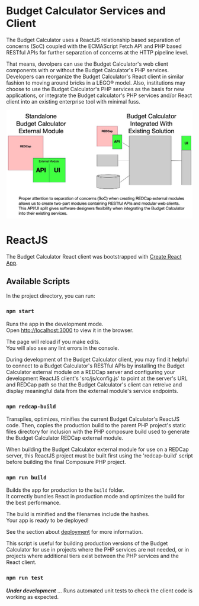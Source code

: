 # Budget Calculator Services and Client

The Budget Calculator uses a ReactJS relationship based separation of concerns (SoC) coupled with the ECMAScript Fetch API and PHP based RESTful APIs for further separation of concerns at the HTTP pipeline level.

That means, devolpers can use the Budget Calculator's web client components with or without the Budget Calculator's PHP services. Developers can reorganize the Budget Calculator's React client in similar fashion to moving around bricks in a LEGO&reg; model. Also, institutions may choose to use the Budget Calculator's PHP services as the basis for new applications, or integrate the Budget calculator's PHP services and/or React client into an existing enterprise tool with minimal fuss.

![GitHub Logo](documentation/2020_BC_api_ui_split.jpg)


# ReactJS

The Budget Calculator React client was bootstrapped with [Create React App](https://github.com/facebook/create-react-app).

## Available Scripts

In the project directory, you can run:

### `npm start`

Runs the app in the development mode.<br>
Open [http://localhost:3000](http://localhost:3000) to view it in the browser.

The page will reload if you make edits.<br>
You will also see any lint errors in the console.

During development of the Budget Calculator client, you may find it helpful to connect to a Budget Calculator's RESTful APIs by installing the Budget Calculator external module on a REDCap server and configuring your development ReactJS client's 'src/js/config.js' to point at the server's URL and REDCap path so that the Budget Calculator's client can retreive and display meaningful data from the external module's service endpoints.


### `npm redcap-build`

Transpiles, optimizes, minifies the current Budget Calculator's ReactJS code. Then, copies the production build to the parent PHP project's static files directory for inclusion with the PHP composure build used to generate the Budget Calculator REDCap external module.

When building the Budget Calculator external module for use on a REDCap server, this ReactJS project must be built first using the 'redcap-build' script before building the final Composure PHP project.

### `npm run build`

Builds the app for production to the `build` folder.<br>
It correctly bundles React in production mode and optimizes the build for the best performance.

The build is minified and the filenames include the hashes.<br>
Your app is ready to be deployed!

See the section about [deployment](https://facebook.github.io/create-react-app/docs/deployment) for more information.

This script is useful for building production versions of the Budget Calculator for use in projects where the PHP services are not needed, or in projects where additional tiers exist between the PHP services and the React client.

### `npm run test`

_**Under development**_ ... Runs automated unit tests to check the client code is working as expected.
